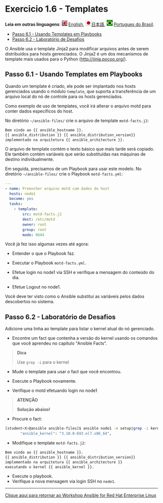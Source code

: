 # Exercicio 1.6 - Templates

**Leia em outras linguagens**: ![uk](../../../images/uk.png) [English](README.md),  ![japan](../../../images/japan.png)[日本語](README.ja.md), ![brazil](../../../images/brazil.png) [Portugues do Brasil](README.pt-br.md).

* [Passo 6.1 - Usando Templates em Playbooks](#passo-61---usando-templates-em-playbooks)
* [Passo 6.2 - Laboratório de Desafios](#passo-62---laboratório-de-desafios)

O Ansible usa o template Jinja2 para modificar arquivos antes de serem distribuídos para hosts gerenciados. O Jinja2 é um dos mecanismos de template mais usados para o Python (<http://jinja.pocoo.org/>).

## Passo 6.1 - Usando Templates em Playbooks

Quando um template é criado, ele pode ser implantado nos hosts gerenciados usando o módulo `template`, que suporta a transferência de um arquivo local do nó de controle para os hosts gerenciados.

Como exemplo de uso de templates, você irá alterar o arquivo motd para conter dados específicos do host.


No diretório `~/ansible-files/` crie o arquivo de template `motd-facts.j2`:

<!-- {% raw %} -->
```html+jinja
Bem vindo ao {{ ansible_hostname }}.
{{ ansible_distribution }} {{ ansible_distribution_version}}
implementado na arquitetura {{ ansible_architecture }}.
```
<!-- {% endraw %} -->

O arquivo de template contém o texto básico que mais tarde será copiado. Ele também contém variáveis que serão substituídas nas máquinas de destino individualmente.

Em seguida, precisamos de um Playbook para usar este modelo. No diretório `~/ansible-files/` crie o Playbook `motd-facts.yml`:

```yaml
---
- name: Preencher arquivo motd com dados do host
  hosts: node1
  become: yes
  tasks:
    - template:
        src: motd-facts.j2
        dest: /etc/motd
        owner: root
        group: root
        mode: 0644
```

Você já fez isso algumas vezes até agora:

  - Entender o que o Playbook faz.

  - Executar o Playbook `motd-facts.yml`.

  - Efetue login no node1 via SSH e verifique a mensagem do conteúdo do dia.

  - Efetue Logout no node1.

Você deve ter visto como o Ansible substitui as variáveis pelos dados descobertos no sistema.

## Passo 6.2 - Laboratório de Desafios

Adicione uma linha ao template para listar o kernel atual do nó gerenciado.

 - Encontre um fact que contenha a versão do kernel usando os comandos que você aprendeu no capítulo "Ansible Facts".

> **Dica**
>
> Use `grep -i` para o kernel

  - Mude o template para usar o fact que você encontrou.

  - Execute o Playbook novamente.

  - Verifique o motd efetuando login no node1

> **ATENÇÃO**
>
> **Solução abaixo\!**


  - Procure o fact:

```bash
[student<X>@ansible ansible-files]$ ansible node1 -m setup|grep -i kernel
       "ansible_kernel": "3.10.0-693.el7.x86_64",
```

  - Modifique o template `motd-facts.j2`:

<!-- {% raw %} -->
```html+jinja
Bem vindo ao {{ ansible_hostname }}.
{{ ansible_distribution }} {{ ansible_distribution_version}}
implementado na arquitetura {{ ansible_architecture }}
executando o kernel {{ ansible_kernel }}.
```
<!-- {% endraw %} -->

  - Execute o playbook.
  - Verifique a nova mensagem via login SSH no `node1`.
----

[Clique aqui para retornar ao Workshop Ansible for Red Hat Enterprise Linux](../README.pt-br.md#seção-1---exercícios-do-ansible-engine)
